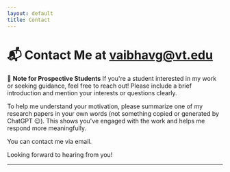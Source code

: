 ```yaml
---
layout: default
title: Contact
---
```


# 📬 Contact Me at vaibhavg@vt.edu

📣 **Note for Prospective Students**
If you're a student interested in my work or seeking guidance, feel free to reach out! Please include a brief introduction and mention your interests or questions clearly.

To help me understand your motivation, please summarize one of my research papers in your own words (not something copied or generated by ChatGPT 😉). This shows you've engaged with the work and helps me respond more meaningfully.

You can contact me via email.

Looking forward to hearing from you!



----

